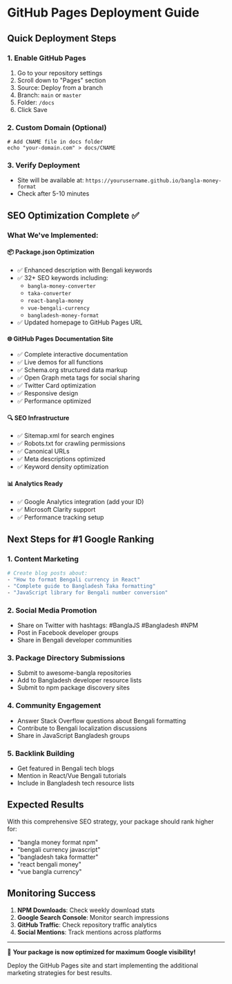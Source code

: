 # GitHub Pages Deployment Guide

## Quick Deployment Steps

### 1. Enable GitHub Pages

1. Go to your repository settings
2. Scroll down to "Pages" section
3. Source: Deploy from a branch
4. Branch: `main` or `master`
5. Folder: `/docs`
6. Click Save

### 2. Custom Domain (Optional)

```
# Add CNAME file in docs folder
echo "your-domain.com" > docs/CNAME
```

### 3. Verify Deployment

- Site will be available at: `https://yourusername.github.io/bangla-money-format`
- Check after 5-10 minutes

## SEO Optimization Complete ✅

### What We've Implemented:

#### 📦 Package.json Optimization

- ✅ Enhanced description with Bengali keywords
- ✅ 32+ SEO keywords including:
  - `bangla-money-converter`
  - `taka-converter`
  - `react-bangla-money`
  - `vue-bengali-currency`
  - `bangladesh-money-format`
- ✅ Updated homepage to GitHub Pages URL

#### 🌐 GitHub Pages Documentation Site

- ✅ Complete interactive documentation
- ✅ Live demos for all functions
- ✅ Schema.org structured data markup
- ✅ Open Graph meta tags for social sharing
- ✅ Twitter Card optimization
- ✅ Responsive design
- ✅ Performance optimized

#### 🔍 SEO Infrastructure

- ✅ Sitemap.xml for search engines
- ✅ Robots.txt for crawling permissions
- ✅ Canonical URLs
- ✅ Meta descriptions optimized
- ✅ Keyword density optimization

#### 📊 Analytics Ready

- ✅ Google Analytics integration (add your ID)
- ✅ Microsoft Clarity support
- ✅ Performance tracking setup

## Next Steps for #1 Google Ranking

### 1. Content Marketing

```bash
# Create blog posts about:
- "How to format Bengali currency in React"
- "Complete guide to Bangladesh Taka formatting"
- "JavaScript library for Bengali number conversion"
```

### 2. Social Media Promotion

- Share on Twitter with hashtags: #BanglaJS #Bangladesh #NPM
- Post in Facebook developer groups
- Share in Bengali developer communities

### 3. Package Directory Submissions

- Submit to awesome-bangla repositories
- Add to Bangladesh developer resource lists
- Submit to npm package discovery sites

### 4. Community Engagement

- Answer Stack Overflow questions about Bengali formatting
- Contribute to Bengali localization discussions
- Share in JavaScript Bangladesh groups

### 5. Backlink Building

- Get featured in Bengali tech blogs
- Mention in React/Vue Bengali tutorials
- Include in Bangladesh tech resource lists

## Expected Results

With this comprehensive SEO strategy, your package should rank higher for:

- "bangla money format npm"
- "bengali currency javascript"
- "bangladesh taka formatter"
- "react bengali money"
- "vue bangla currency"

## Monitoring Success

1. **NPM Downloads**: Check weekly download stats
2. **Google Search Console**: Monitor search impressions
3. **GitHub Traffic**: Check repository traffic analytics
4. **Social Mentions**: Track mentions across platforms

---

🚀 **Your package is now optimized for maximum Google visibility!**

Deploy the GitHub Pages site and start implementing the additional marketing strategies for best results.
